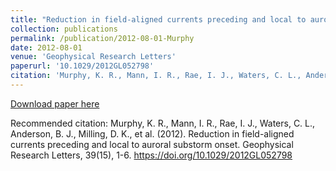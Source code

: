 ```yaml
---
title: "Reduction in field-aligned currents preceding and local to auroral substorm onset"
collection: publications
permalink: /publication/2012-08-01-Murphy
date: 2012-08-01
venue: 'Geophysical Research Letters'
paperurl: '10.1029/2012GL052798'
citation: 'Murphy, K. R., Mann, I. R., Rae, I. J., Waters, C. L., Anderson, B. J., Milling, D. K., et al. (2012). Reduction in field-aligned currents preceding and local to auroral substorm onset. Geophysical Research Letters, 39(15), 1-6. https://doi.org/10.1029/2012GL052798'
---
```

[Download paper here](https://doi.org/10.1029/2012GL052798)

Recommended citation: Murphy, K. R., Mann, I. R., Rae, I. J., Waters, C. L., Anderson, B. J., Milling, D. K., et al. (2012). Reduction in field-aligned currents preceding and local to auroral substorm onset. Geophysical Research Letters, 39(15), 1-6. https://doi.org/10.1029/2012GL052798